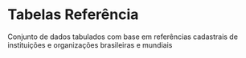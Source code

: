 # Tabelas Referência

Conjunto de dados tabulados com base em referências cadastrais de instituições e organizações brasileiras e mundiais


